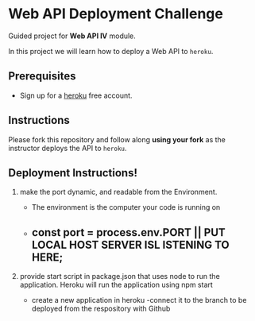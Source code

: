 # Web API Deployment Challenge

Guided project for **Web API IV** module.

In this project we will learn how to deploy a Web API to `heroku`.

## Prerequisites

- Sign up for a [heroku](https://www.heroku.com/) free account.

## Instructions

Please fork this repository and follow along **using your fork** as the instructor deploys the API to `heroku`.


## Deployment Instructions!
<!-- in order to deploy we need to do a few things: -->
1. make the port dynamic, and readable from the Environment.
    - The environment is the computer your code is running on
    - ## const port = process.env.PORT || PUT LOCAL HOST SERVER ISL ISTENING TO HERE;
    
2. provide start script in package.json that uses node to run the application. Heroku will run the application using npm start
    - create a new application in heroku
    -connect it to the branch to be deployed from the respository with Github
